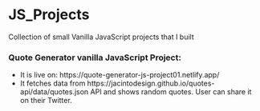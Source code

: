 # JS_Projects
Collection of small Vanilla JavaScript projects that I built

<h3>Quote Generator vanilla JavaScript Project: </h3>
 <ul>
      <li>It is live on: https://quote-generator-js-project01.netlify.app/</li>
      <li>It fetches data from https://jacintodesign.github.io/quotes-api/data/quotes.json API and shows random quotes. User can share it on their Twitter.</li>
    </ul>

